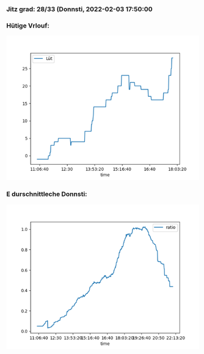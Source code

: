 ### Jitz grad: 28/33 (Donnsti, 2022-02-03 17:50:00

### Hütige Vrlouf:
![Graph](Today.png)

### E durschnittleche Donnsti:
![Graph](Donnsti.png)